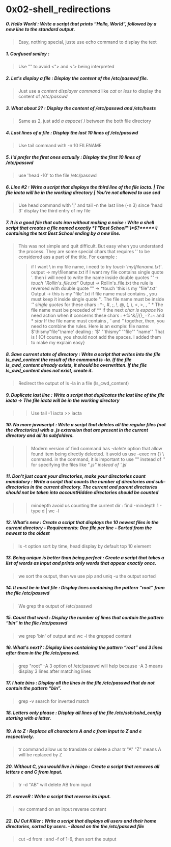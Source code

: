 # 0x02-shell_redirections

##### 0. Hello World :  Write a script that prints “Hello, World”, followed by a new line to the standard output.
> Easy, nothing special, juste use echo command to display the text

##### 1. Confused smiley :
> Use "" to avoid <"> and <'> being interpreted

##### 2. Let's display a file : Display the content of the /etc/passwd file.
> Just use a *content displayer command* like *cat* or *less* to display the content of */etc/passwd*

##### 3. What about 2? : Display the content of /etc/passwd and /etc/hosts
> Same as 2, just add  *a aspace( )* between the both file directory

##### 4. Last lines of a file : Display the last 10 lines of /etc/passwd
> Use tail command with -n 10 FILENAME

##### 5. I'd prefer the first ones actually : Display the first 10 lines of /etc/passwd
>use 'head -10' to the file /etc/passwd

##### 6. Line #2  : Write a script that displays the third line of the file iacta. | The file iacta will be in the working directory | You’re not allowed to use sed
> Use head command with '|' and tail -n the last line (-n 3) since 'head 3' display the third entry of my file
##### 7. It is a good file that cuts iron without making a noise : Write a shell script that creates a file named exactly \*\\'"Best School"\'\\*$\?\*\*\*\*\*:) containing the text Best School ending by a new line.
> This was not simple and quit difficult. But easy when you understand the process. 
> They are some special chars that requires '' to be considered ass a part of the title. For example : 
>> if I want \ in my file name, i need to try *touch 'my\filename.txt'*. output -> my\filename.txt 
>> if I want my file contains single quote '. then i will need to write the name inside double quotes ""->  *touch "Rollin's_file.txt"* Output -> Rollin's_file.txt
>> the rule is reversed with double quote "" -> *touch 'this is my "file".txt' Output -> this is my "file".txt
>> if file name must contains \, you must keep it inside single quote ''. 
>> The file name must be inside *'' single quotes* for these chars : *-, #, ;, !, @, (, ), <, >, \, " *
>> The file name must be preceded of *\* if the next *char is espace*
>> No need action when it concerns these chars : *+%^&[]{}_=?.:~* and * *star*
>> If the file name must contains *, '* and *"* together, then, you need to combine the rules. Here is an exmple:
>> file name: $'thismy"file"\name'
>> dealing : '$' "'thismy" '"file"\' "name'"
>> That is ! {Of course, you should noot add the spaces. I added them to make my explain easy}

##### 8. Save current state of directory : Write a script that writes into the file ls_cwd_content the result of the command ls -la. If the file ls_cwd_content already exists, it should be overwritten. If the file ls_cwd_content does not exist, create it.
>Redirect the output of ls -la in a file (ls_cwd_content) 

##### 9. Duplicate last line : Write a script that duplicates the last line of the file iacta -> The file iacta will be in the working directory
>> Use tail -1 iacta >> iacta

##### 10. No more javascript : Write a script that deletes all the regular files (not the directories) with a .js extension that are present in the current directory and all its subfolders.
>> Modern version of find command has *-delete* option that allow found item being directly delected. It avoid us use -exec rm {} \ command. in the command, it is important to use "" instead of '' for specifying the files like "*.js" instead of '*.js'

##### 11. Don't just count your directories, make your directories count mandatory : Write a script that counts the number of directories and sub-directories in the current directory.    The current and parent directories should not be taken into accountHidden directories should be counted
>>mindepth avoid us counting the current dir : find -mindepth 1 -type d | wc -l 

##### 12. What’s new : Create a script that displays the 10 newest files in the current directory - Requirements: One file per line - Sorted from the newest to the oldest
>ls -t option sort by time, head display by default top 10 element

##### 13. Being unique is better than being perfect : Create a script that takes a list of words as input and prints only words that appear exactly once.
> we sort the output, then we use pip and uniq -u the output sorted

##### 14. It must be in that file : Display lines containing the pattern “root” from the file /etc/passwd
> We grep the output of /etc/passwd

##### 15. Count that word : Display the number of lines that contain the pattern “bin” in the file /etc/passwd
>we grep 'bin' of output and wc -l the grepped content

##### 16. What's next?  : Display lines containing the pattern “root” and 3 lines after them in the file /etc/passwd.
> grep "root"  -A 3 option of /etc/passwd will help because -A 3 means display 3 lines after matching lines 

##### 17. I hate bins : Display all the lines in the file /etc/passwd that do not contain the pattern “bin”.
> grep -v search for inverted match

##### 18. Letters only please : Display all lines of the file /etc/ssh/sshd_config starting with a letter.
> 

##### 19. A to Z : Replace all characters A and c from input to Z and e respectively.
> tr command allow us to translate or delete a char tr "A" "Z" means A will be replaced by Z

##### 20. Without C, you would live in hiago : Create a script that removes all letters c and C from input.
> tr -d "AB" will delete AB from input

##### 21. esreveR : Write a script that reverse its input.
> rev command on an input reverse content

##### 22. DJ Cut Killer : Write a script that displays all users and their home directories, sorted by users. - Based on the the /etc/passwd file
> cut -d from : and -f of 1-6, then sort the output
